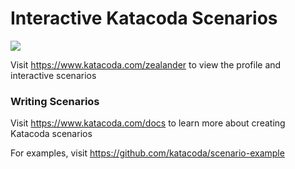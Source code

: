 # Interactive Katacoda Scenarios

[![](http://shields.katacoda.com/katacoda/zealander/count.svg)](https://www.katacoda.com/zealander "Get your profile on Katacoda.com")

Visit https://www.katacoda.com/zealander to view the profile and interactive scenarios

### Writing Scenarios
Visit https://www.katacoda.com/docs to learn more about creating Katacoda scenarios

For examples, visit https://github.com/katacoda/scenario-example
